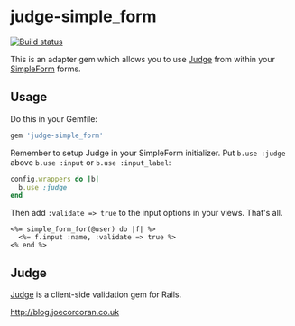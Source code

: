 # judge-simple_form

[![Build status](https://secure.travis-ci.org/joecorcoran/judge-simple_form.png?branch=master)](http://travis-ci.org/joecorcoran/judge-simple_form)

This is an adapter gem which allows you to use [Judge][judge] from within your [SimpleForm](http://github.com/plataformatec/simple_form) forms.

## Usage

Do this in your Gemfile:

```ruby
gem 'judge-simple_form'
```

Remember to setup Judge in your SimpleForm initializer. Put `b.use :judge` above `b.use :input` or `b.use :input_label`:

```ruby
config.wrappers do |b|
  b.use :judge
end
```

Then add <code>:validate => true</code> to the input options in your views. That's all.

```erb
<%= simple_form_for(@user) do |f| %>
  <%= f.input :name, :validate => true %>
<% end %>
```

## Judge

[Judge][judge] is a client-side validation gem for Rails.

http://blog.joecorcoran.co.uk

[judge]: https://github.com/joecorcoran/judge
